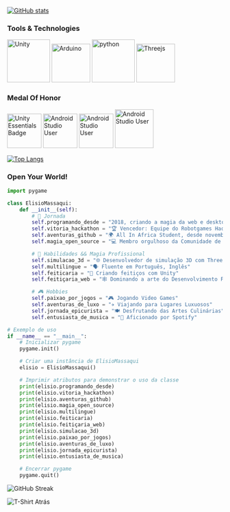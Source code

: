 [![GitHub stats](https://github-readme-stats.vercel.app/api?username=elisioMassaqui&show_icons=true&hide=&count_private=true&title_color=6f42c1&text_color=6f42c1&icon_color=6f42c1&bg_color=ffff00&hide_border=true&show_icons=true)](https://github.com/elisioMassaqui)

### Tools & Technologies

<img src="https://github.com/elisioMassaqui/elisioMassaqui/raw/main/vtzpl5c9yd181.png" alt="Unity" width="100" height="100"> <img src="https://github.com/elisioMassaqui/elisioMassaqui/raw/main/Antu_arduino-icon-small.svg.png" alt="Arduino" width="90" height="90">
 <img src="https://github.com/elisioMassaqui/elisioMassaqui/blob/main/py.png" alt="python" width="100" height="100">
 <img src="https://github.com/elisioMassaqui/elisioMassaqui/blob/main/Three.js_Icon.svg.png" alt="Threejs" width="90" height="90">
 

 ### Medal Of Honor

<div>
  <img src="https://github.com/elisioMassaqui/elisioMassaqui/raw/main/unity-essentials-pathway.png" alt="Unity Essentials Badge" width="80" height="80">
 <img src="https://github.com/elisioMassaqui/elisioMassaqui/blob/main/unity-junior-programmer%20(1).png" alt="Android Studio User" width="80" height="80">
 <img src="https://github.com/elisioMassaqui/elisioMassaqui/blob/main/unity-creative-core.png" alt="Android Studio User" width="80" height="80">
  <img src="https://github.com/elisioMassaqui/elisioMassaqui/blob/main/all-in-open-source-contributor%20(1).png" alt="Android Studio User" width="90" height="90">
</div>


[![Top Langs](https://github-readme-stats.vercel.app/api/top-langs/?username=elisioMassaqui&layout=compact&langs_count=10&exclude_repo=repo1,repo2)](https://github.com/elisioMassaqui/github-readme-stats)




<h3>Open Your World!</h3>

```python
import pygame

class ElisioMassaqui:
    def __init__(self):
        # 🚀 Jornada
        self.programando_desde = "2018, criando a magia da web e desktop ✨"
        self.vitoria_hackathon = "🏆 Vencedor: Equipe do Robotgames Hackathon, 2º lugar em 2023"
        self.aventuras_github = "🌍 All In Africa Student, desde novembro de 2023"
        self.magia_open_source = "💻 Membro orgulhoso da Comunidade de Código Aberto de Angola"

        # 🚀 Habilidades && Magia Profissional
        self.simulacao_3d = "🌐 Desenvolvedor de simulação 3D com Three.js"
        self.multilingue = "🗣 Fluente em Português, Inglês"
        self.feiticaria = "🔮 Criando feitiços com Unity"
        self.feitiçaria_web = "🕸 Dominando a arte do Desenvolvimento Front-End"

        # 🎮 Hobbies
        self.paixao_por_jogos = "🎮 Jogando Video Games"
        self.aventuras_de_luxo = "✈️ Viajando para Lugares Luxuosos"
        self.jornada_epicurista = "🍽 Desfrutando das Artes Culinárias"
        self.entusiasta_de_musica = "🎵 Aficionado por Spotify"

# Exemplo de uso
if __name__ == "__main__":
    # Inicializar pygame
    pygame.init()

    # Criar uma instância de ElisioMassaqui
    elisio = ElisioMassaqui()

    # Imprimir atributos para demonstrar o uso da classe
    print(elisio.programando_desde)
    print(elisio.vitoria_hackathon)
    print(elisio.aventuras_github)
    print(elisio.magia_open_source)
    print(elisio.multilingue)
    print(elisio.feiticaria)
    print(elisio.feitiçaria_web)
    print(elisio.simulacao_3d)
    print(elisio.paixao_por_jogos)
    print(elisio.aventuras_de_luxo)
    print(elisio.jornada_epicurista)
    print(elisio.entusiasta_de_musica)

    # Encerrar pygame
    pygame.quit()

```

![GitHub Streak](https://github-readme-streak-stats.herokuapp.com/?user=elisioMassaqui&theme=dark)

![T-Shirt Atrás](https://github.com/elisioMassaqui/elisioMassaqui/raw/main/t%20shirt%20atr%C3%A1s.png)

<!---
elisioMassaqui/elisioMassaqui is a ✨ special ✨ repository because its `README.md` (this file) appears on your GitHub profile.
You can click the Preview link to take a look at your changes.
--->
